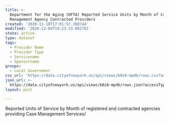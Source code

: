 ```yaml
---
title: >-
  Department for the Aging (DFTA) Reported Service Units by Month of Case
  Management Agency Contracted Providers
created: '2020-11-10T17:01:57.360744'
modified: '2020-12-04T19:23:33.002761'
state: active
type: dataset
tags:
  - Provider Name
  - Provider Type
  - Servicename
  - Sponsorname
groups:
  - Local Government
csv_url: 'https://data.cityofnewyork.us/api/views/b8z8-mpdb/rows.csv?accessType=DOWNLOAD'
json_url: >-
  https://data.cityofnewyork.us/api/views/b8z8-mpdb/rows.json?accessType=DOWNLOAD
layout: post

---
```

Reported Units of Service by Month of registered and contracted agencies providing Case Management Services/
